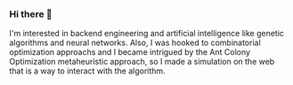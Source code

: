 ### Hi there 👋

I'm interested in backend engineering and artificial intelligence like genetic algorithms and neural networks. Also, I was hooked to combinatorial optimization approachs and I became intrigued by the Ant Colony Optimization metaheuristic approach, so I made a simulation on the web that is a way to interact with the algorithm.

<!--
**kariyum/kariyum** is a ✨ _special_ ✨ repository because its `README.md` (this file) appears on your GitHub profile.

Here are some ideas to get you started:

- 🔭 I’m currently working on ...
- 🌱 I’m currently learning ...
- 👯 I’m looking to collaborate on ...
- 🤔 I’m looking for help with ...
- 💬 Ask me about ...
- 📫 How to reach me: ...
- 😄 Pronouns: ...
- ⚡ Fun fact: ...
-->
